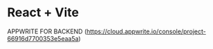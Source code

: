 # React + Vite
APPWRITE FOR BACKEND (https://cloud.appwrite.io/console/project-66916d7700353e5eaa5a)